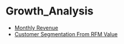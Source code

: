 # Growth_Analysis


- [Monthly Revenue](https://github.com/dylan-kuo/Growth_Analysis/blob/master/Monthly_Revenue.ipynb)
- [Customer Segmentation From RFM Value](https://github.com/dylan-kuo/Growth_Analysis/blob/master/Customer_Segmentation_From_RFM_Value.ipynb)
